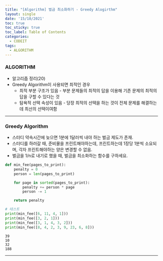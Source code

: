 ```yaml
---
title: "[Algorithm] 벌금 최소화하기 - Greedy Alogirthm"
layout: single
date: '15/10/2021'
toc: true
toc_sticky: true
toc_label: Table of Contents
categories:
  - CODEIT
tags:
  - ALGORITHM
---
```


### ALGORITHM
* 알고리즘 정리(20)
* Greedy Algorithm이 사용되면 최적인 경우
  * 최적 부분 구조가 있음 - 부분 문제들의 최적의 답을 이용해 기존 문제의 최적의 답을 구할 수 있다는 것
  * 탐욕적 선택 속성이 있음 - 당장 최적의 선택을 하는 것이 전체 문제를 해결하는 데 최선의 선택이여함

---

### Greedy Algorithm
* 스터디 약속시간에 늦으면 1분에 1달러씩 내야 하는 벌금 제도가 존재.
* 스터디를 하러갈 때, 준비물을 프린트해야하는데, 프린트하는데 1장당 1분씩 소요되며, 각자 프린트해야하는 양은 변경할 수 없음.
* 벌금을 1/n로 내기로 했을 때, 벌금을 최소화하는 함수를 구하세요.


```python
def min_fee(pages_to_print):
    penalty = 0
    person = len(pages_to_print)

    for page in sorted(pages_to_print):
        penalty += person * page
        person -= 1

    return penalty 

# 테스트
print(min_fee([6, 11, 4, 1]))
print(min_fee([3, 2, 1]))
print(min_fee([3, 1, 4, 3, 2]))
print(min_fee([8, 4, 2, 3, 9, 23, 6, 8]))
```

    39
    10
    32
    188

---